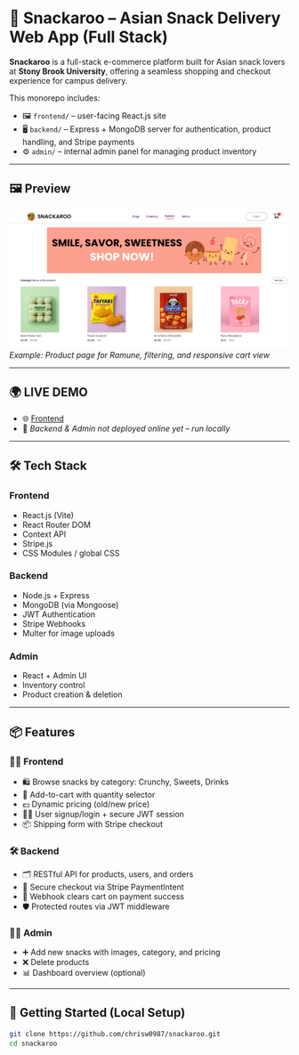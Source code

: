 # 🍱 Snackaroo – Asian Snack Delivery Web App (Full Stack)

**Snackaroo** is a full-stack e-commerce platform built for Asian snack lovers at **Stony Brook University**, offering a seamless shopping and checkout experience for campus delivery.

This monorepo includes:
- 🖼️ `frontend/` – user-facing React.js site
- 🖥️ `backend/` – Express + MongoDB server for authentication, product handling, and Stripe payments
- ⚙️ `admin/` – internal admin panel for managing product inventory

---

## 🖼️ Preview

![SNACKAROO Screenshot](Snackaroo-Screenshot.png)  
_Example: Product page for Ramune, filtering, and responsive cart view_

---

## 🌍 LIVE DEMO
- 🌐 [Frontend](https://chrisw0987.github.io/snackaroo/)
- 🧪 *Backend & Admin not deployed online yet – run locally*

---

## 🛠️ Tech Stack

### Frontend
- React.js (Vite)
- React Router DOM
- Context API
- Stripe.js
- CSS Modules / global CSS

### Backend
- Node.js + Express
- MongoDB (via Mongoose)
- JWT Authentication
- Stripe Webhooks
- Multer for image uploads

### Admin
- React + Admin UI
- Inventory control
- Product creation & deletion

---

## 📦 Features

### 👩‍🍳 Frontend
- 🛍 Browse snacks by category: Crunchy, Sweets, Drinks
- 🧾 Add-to-cart with quantity selector
- 💵 Dynamic pricing (old/new price)
- 🧑‍💼 User signup/login + secure JWT session
- 📦 Shipping form with Stripe checkout

### 🛠 Backend
- 🗂 RESTful API for products, users, and orders
- 🧾 Secure checkout via Stripe PaymentIntent
- 🧹 Webhook clears cart on payment success
- 🛡 Protected routes via JWT middleware

### 🧑‍💼 Admin
- ➕ Add new snacks with images, category, and pricing
- ❌ Delete products
- 📊 Dashboard overview (optional)

---

## 🚀 Getting Started (Local Setup)

```bash
git clone https://github.com/chrisw0987/snackaroo.git
cd snackaroo